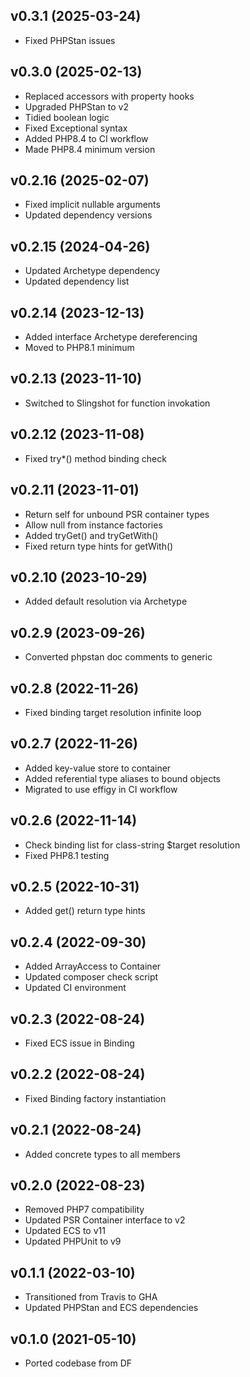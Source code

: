 ## v0.3.1 (2025-03-24)
* Fixed PHPStan issues

## v0.3.0 (2025-02-13)
* Replaced accessors with property hooks
* Upgraded PHPStan to v2
* Tidied boolean logic
* Fixed Exceptional syntax
* Added PHP8.4 to CI workflow
* Made PHP8.4 minimum version

## v0.2.16 (2025-02-07)
* Fixed implicit nullable arguments
* Updated dependency versions

## v0.2.15 (2024-04-26)
* Updated Archetype dependency
* Updated dependency list

## v0.2.14 (2023-12-13)
* Added interface Archetype dereferencing
* Moved to PHP8.1 minimum

## v0.2.13 (2023-11-10)
* Switched to Slingshot for function invokation

## v0.2.12 (2023-11-08)
* Fixed try*() method binding check

## v0.2.11 (2023-11-01)
* Return self for unbound PSR container types
* Allow null from instance factories
* Added tryGet() and tryGetWith()
* Fixed return type hints for getWith()

## v0.2.10 (2023-10-29)
* Added default resolution via Archetype

## v0.2.9 (2023-09-26)
* Converted phpstan doc comments to generic

## v0.2.8 (2022-11-26)
* Fixed binding target resolution infinite loop

## v0.2.7 (2022-11-26)
* Added key-value store to container
* Added referential type aliases to bound objects
* Migrated to use effigy in CI workflow

## v0.2.6 (2022-11-14)
* Check binding list for class-string $target resolution
* Fixed PHP8.1 testing

## v0.2.5 (2022-10-31)
* Added get() return type hints

## v0.2.4 (2022-09-30)
* Added ArrayAccess to Container
* Updated composer check script
* Updated CI environment

## v0.2.3 (2022-08-24)
* Fixed ECS issue in Binding

## v0.2.2 (2022-08-24)
* Fixed Binding factory instantiation

## v0.2.1 (2022-08-24)
* Added concrete types to all members

## v0.2.0 (2022-08-23)
* Removed PHP7 compatibility
* Updated PSR Container interface to v2
* Updated ECS to v11
* Updated PHPUnit to v9

## v0.1.1 (2022-03-10)
* Transitioned from Travis to GHA
* Updated PHPStan and ECS dependencies

## v0.1.0 (2021-05-10)
* Ported codebase from DF
